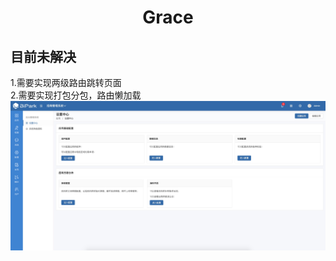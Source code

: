 <h1 align="center">Grace</h1>

## 目前未解决

1.需要实现两级路由跳转页面<br/>
2.需要实现打包分包，路由懒加载
<img src='./src/assets/ys.png' style='max-width: 100%'/>
